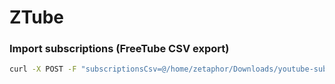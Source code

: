 # ZTube

### Import subscriptions (FreeTube CSV export)

```bash
curl -X POST -F "subscriptionsCsv=@/home/zetaphor/Downloads/youtube-subscriptions-2025-04-30.csv" http://localhost:4420/api/subscriptions/import
```
